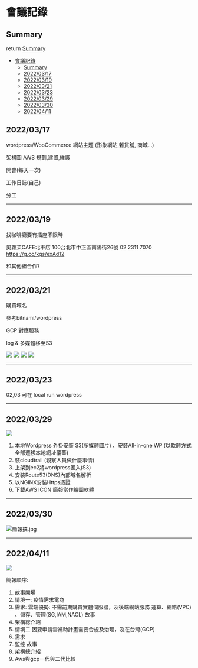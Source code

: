 # 會議記錄



## Summary
return [Summary](#summary)

- [會議記錄](#會議記錄)
  - [Summary](#summary)
  - [2022/03/17](#20220317)
  - [2022/03/19](#20220319)
  - [2022/03/21](#20220321)
  - [2022/03/23](#20220323)
  - [2022/03/29](#20220329)
  - [2022/03/30](#20220330)
  - [2022/04/11](#20220411)




## 2022/03/17


wordpress/WooCommerce 網站主題 (形象網站,雜貨舖, 商城...)


架構圖
AWS 規劃,建置,維護

開會(每天一次)

工作日誌(自己)

分工

-----



## 2022/03/19

找咖啡廳要有插座不限時

奧蘿茉CAFE北車店
100台北市中正區南陽街26號
02 2311 7070 https://g.co/kgs/exAd12


和其他組合作?


-----


## 2022/03/21

購買域名

參考bitnami/wordpress

GCP 對應服務

log & 多媒體移至S3

![](fig/LINE_ALBUM_2022321_220324.jpg)
![](fig/LINE_ALBUM_2022321_220324_0.jpg)
![](fig/LINE_ALBUM_2022321_220324_1.jpg)
![](fig/LINE_ALBUM_2022321_220324_2.jpg)

-----

## 2022/03/23

02,03 可在 local run wordpress

-----

## 2022/03/29

![](fig/20220412091804.png)

1. 本地Wordpress 外掛安裝 S3(多媒體圖片) 、安裝All-in-one WP (以軟體方式全部遷移本地網址覆蓋)
2. 裝cloudtrail (觀察人員做什麼事情)
3. 上架到ec2將wordpress匯入(S3)
4. 安裝Route53(DNS)內部域名解析
5. 以NGINX安裝Https憑證
6. 下載AWS ICON 簡報當作繪圖軟體

-----

## 2022/03/30

![簡報搞.jpg](fig/ScreenShot2022-03-30at9.49.17AM.png)


-----

## 2022/04/11

![](fig/409034.jpg)


簡報順序:

1. 故事開場
2. 情境一: 疫情需求電商
3. 需求: 雲端優勢: 不需前期購買實體伺服器，及後端網站服務
                  運算、網路(VPC) 、儲存、管理(SG,IAM,NACL) 故事
4. 架構總介紹
5. 情境二 因要申請雲補助計畫需要合規及治理，及在台灣(GCP)
6. 需求
7. 監控 故事
8. 架構總介紹
9. Aws與gcp一代與二代比較


















